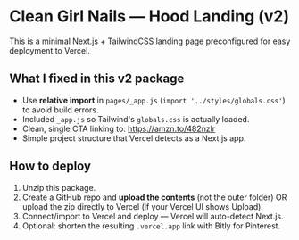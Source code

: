 # Clean Girl Nails — Hood Landing (v2)

This is a minimal Next.js + TailwindCSS landing page preconfigured for easy deployment to Vercel.

## What I fixed in this v2 package
- Use **relative import** in `pages/_app.js` (`import '../styles/globals.css'`) to avoid build errors.
- Included `_app.js` so Tailwind's `globals.css` is actually loaded.
- Clean, single CTA linking to: https://amzn.to/482nzlr
- Simple project structure that Vercel detects as a Next.js app.

## How to deploy
1. Unzip this package.
2. Create a GitHub repo and **upload the contents** (not the outer folder) OR upload the zip directly to Vercel (if your Vercel UI shows Upload).
3. Connect/import to Vercel and deploy — Vercel will auto-detect Next.js.
4. Optional: shorten the resulting `.vercel.app` link with Bitly for Pinterest.